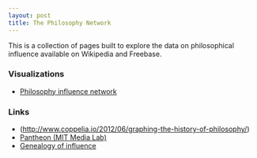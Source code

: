 ```yaml
---
layout: post
title: The Philosophy Network
---
```


This is a collection of pages built to explore the data on philosophical influence available on Wikipedia and Freebase.

### Visualizations

* [Philosophy influence network](/phil_graph/index.html)

### Links

* (http://www.coppelia.io/2012/06/graphing-the-history-of-philosophy/)
* [Pantheon (MIT Media Lab)](http://pantheon.media.mit.edu/treemap/country_exports/ES/all/-4000/2010/H15/pantheon)
* [Genealogy of influence](http://mike-love.net/genealogy/)
